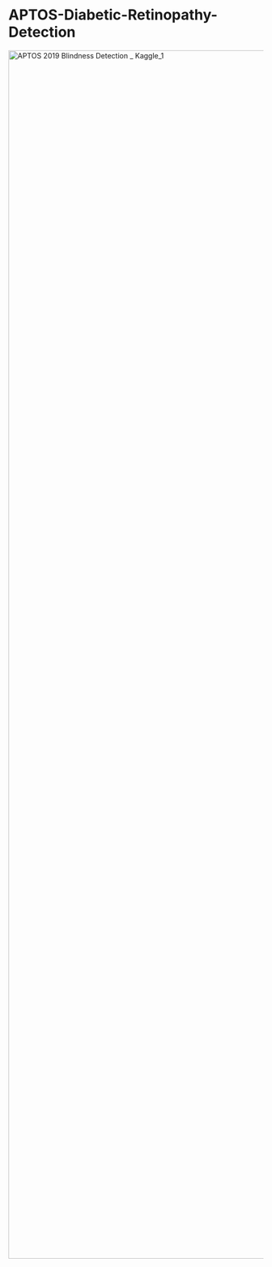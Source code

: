 # APTOS-Diabetic-Retinopathy-Detection
<img width="2382" alt="APTOS 2019 Blindness Detection _ Kaggle_1" src="https://github.com/user-attachments/assets/ae9bd13c-ba81-48f8-a4e2-bec86d173f3b">
